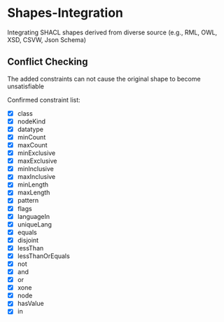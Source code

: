# Shapes-Integration
Integrating SHACL shapes derived from diverse source (e.g., RML, OWL, XSD, CSVW, Json Schema)

## Conflict Checking 
The added constraints can not cause the original shape to become unsatisfiable

Confirmed constraint list: 

- [X] class
- [X] nodeKind
- [X] datatype
- [X] minCount 
- [X] maxCount
- [X] minExclusive
- [X] maxExclusive
- [X] minInclusive
- [X] maxInclusive
- [X] minLength
- [X] maxLength
- [X] pattern
- [X] flags
- [X] languageIn
- [X] uniqueLang
- [X] equals
- [X] disjoint
- [X] lessThan
- [X] lessThanOrEquals 
- [X] not
- [X] and 
- [X] or
- [X] xone
- [X] node 
- [X] hasValue
- [X] in